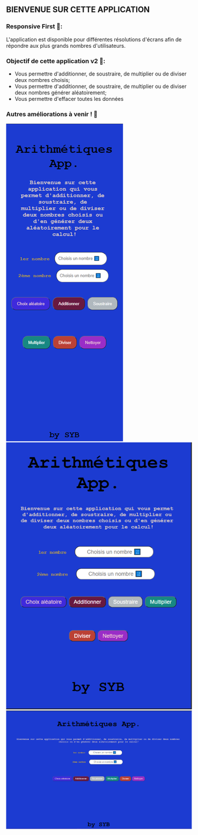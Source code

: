 ## BIENVENUE SUR CETTE APPLICATION 


### Responsive First 📱:

L'application est disponible pour différentes résolutions d'écrans afin de répondre aux plus grands nombres d'utilisateurs. 


### Objectif de cette application v2 🎯: 

- Vous permettre d'additionner, de soustraire, de multiplier ou de diviser deux nombres choisis;
- Vous permettre d'additionner, de soustraire, de multiplier ou de diviser deux nombres générer aléatoirement;
- Vous permettre d'effacer toutes les données


### Autres améliorations à venir ! 🚧  


<img src="./HomePage-Mobile.png" alt="Capture d'écran pour mobile de l'application">
<img src="./HomePage-Tablette.png" alt="Capture d'écran pour tablette de l'application">
<img src="./HomePage-Desktop.png" alt="Capture d'écran pour ordinateur bureau de l'application">
